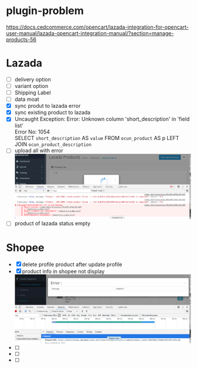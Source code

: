 # plugin-problem

https://docs.cedcommerce.com/opencart/lazada-integration-for-opencart-user-manual/lazada-opencart-integration-manual/?section=manage-products-56

# Lazada #
- [ ] delivery  option
- [ ] variant option
- [ ] Shipping Label
- [ ] data moat
- [x] sync produt to lazada error
- [x] sync existing product to lazada
- [x] Uncaught Exception: Error: Unknown column 'short_description' in 'field list'<br />Error No: 1054<br />SELECT `short_description` AS `value` FROM `ocun_product` AS p LEFT JOIN `ocun_product_description`
- [ ] upload all with error
![alt text](https://github.com/ytyeoh/plugin-problem/blob/main/a3.png)
- [ ] product of lazada status empty

# Shopee #
- [x] delete profile product after update profile
- [x] product info in shopee not display
![alt text](https://github.com/ytyeoh/plugin-problem/blob/main/b2.png)
- [ ]  
- [ ]  
- [ ]  
